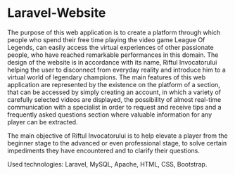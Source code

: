# Laravel-Website
<p>The purpose of this web application is to create a platform through which people who spend their free time playing the video game League Of Legends, can easily access the virtual experiences of other passionate people, who have reached remarkable performances in this domain. The design of the website is in accordance with its name, Riftul Invocatorului helping the user to disconnect from everyday reality and introduce him to a virtual world of legendary champions. The main features of this web application are represented by the existence on the platform of a section, that can be accessed by simply creating an account, in which a variety of carefully selected videos are displayed, the possibility of almost real-time communication with a specialist in order to request and receive tips and a frequently asked questions section where valuable information for any player can be extracted.</p>
    
<p>The main objective of Riftul Invocatorului is to help elevate a player from the beginner stage to the advanced or even professional stage, to solve certain impediments they have encountered and to clarify their questions.</p>

<p>Used technologies: Laravel, MySQL, Apache, HTML, CSS, Bootstrap.</p>
    
